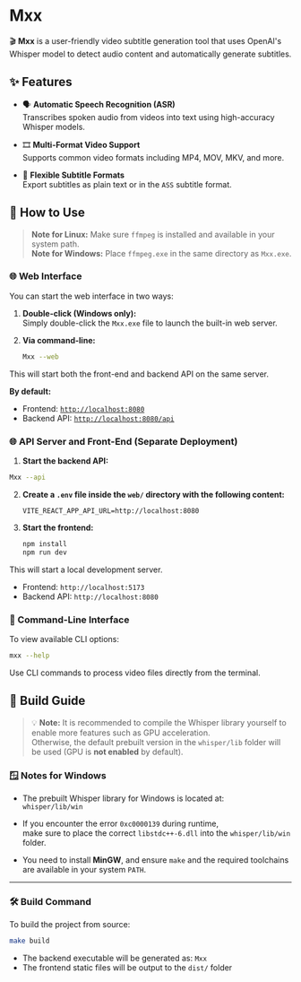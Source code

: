 # Mxx

🎬 **Mxx** is a user-friendly video subtitle generation tool that uses OpenAI's Whisper model to detect audio content and automatically generate subtitles.

## ✨ Features

- 🗣️ **Automatic Speech Recognition (ASR)**  
  Transcribes spoken audio from videos into text using high-accuracy Whisper models.

- 🎞️ **Multi-Format Video Support**  
  Supports common video formats including MP4, MOV, MKV, and more.

- 📝 **Flexible Subtitle Formats**  
  Export subtitles as plain text or in the `ASS` subtitle format.

## 🚀 How to Use

> **Note for Linux:** Make sure `ffmpeg` is installed and available in your system path.  
> **Note for Windows:** Place `ffmpeg.exe` in the same directory as `Mxx.exe`.

### 🌐 Web Interface

You can start the web interface in two ways:

1. **Double-click (Windows only):**  
   Simply double-click the `Mxx.exe` file to launch the built-in web server.

2. **Via command-line:**

   ```bash
   Mxx --web
   ```

This will start both the front-end and backend API on the same server.

**By default:**

- Frontend: [`http://localhost:8080`](http://localhost:8080)
- Backend API: [`http://localhost:8080/api`](http://localhost:8080/api)

### 🌐 API Server and Front-End (Separate Deployment)

1. **Start the backend API:**

```bash
Mxx --api
```

2. **Create a `.env` file inside the `web/` directory with the following content:**

   ```text
   VITE_REACT_APP_API_URL=http://localhost:8080
   ```

3. **Start the frontend:**

   ```bash
   npm install
   npm run dev
   ```

This will start a local development server.

- Frontend: `http://localhost:5173`
- Backend API: `http://localhost:8080`

### 🧾 Command-Line Interface

To view available CLI options:

```bash
mxx --help
```

Use CLI commands to process video files directly from the terminal.

## 🔧 Build Guide

> 💡 **Note:** It is recommended to compile the Whisper library yourself to enable more features such as GPU acceleration.  
> Otherwise, the default prebuilt version in the `whisper/lib` folder will be used (GPU is **not enabled** by default).

### 🪟 Notes for Windows

- The prebuilt Whisper library for Windows is located at:  
  `whisper/lib/win`

- If you encounter the error `0xc0000139` during runtime,  
  make sure to place the correct `libstdc++-6.dll` into the `whisper/lib/win` folder.

- You need to install **MinGW**, and ensure `make` and the required toolchains are available in your system `PATH`.

---

### 🛠️ Build Command

To build the project from source:

```bash
make build
```

- The backend executable will be generated as: `Mxx`
- The frontend static files will be output to the `dist/` folder
